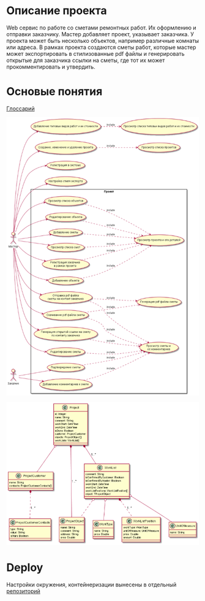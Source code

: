 # Описание проекта

Web сервис по работе со сметами ремонтных работ. Их оформлению и отправки заказчику. Мастер добавляет проект, указывает заказчика. У проекта может быть несколько объектов, например различные комнаты или адреса. В рамках проекта создаются сметы работ, которые мастер может экспортировать в стилизованные pdf файлы и генерировать открытые для заказчика ссылки на сметы, где тот их может прокомментировать и утвердить.

# Основые понятия

[Глоссарий](./docs/glossary.md)

![UseCase](docs/MainUseCase.png)

![Entity](docs/ProjectManagerEntity.png)

# Deploy

Настройки окружения, контейнеризации вынесены в отдельный [репозиторий](https://github.com/mrr000/docplace-deployment)
